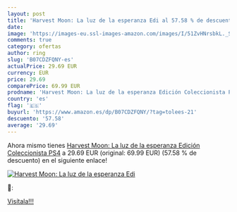 ```yaml
---
layout: post
title: 'Harvest Moon: La luz de la esperanza Edi al 57.58 % de descuento'
date: 
image: 'https://images-eu.ssl-images-amazon.com/images/I/51ZvHNrsbkL._SL200_.jpg'
comments: true
category: ofertas
author: ring
slug: 'B07CDZFQNY-es'
actualPrice: 29.69 EUR
currency: EUR
price: 29.69
comparePrice: 69.99 EUR
prodname: 'Harvest Moon: La luz de la esperanza Edición Coleccionista PS4'
country: 'es'
flag: '🇪🇸'
buyurl: 'https://www.amazon.es/dp/B07CDZFQNY/?tag=tolees-21'
descuento: '57.58'
average: '29.69'
---
```


Ahora mismo tienes [Harvest Moon: La luz de la esperanza Edición Coleccionista PS4](https://www.amazon.es/dp/B07CDZFQNY/?tag=tolees-21) a 29.69 EUR (original: 69.99 EUR) (57.58 %  de descuento) en el siguiente enlace!

[![Harvest Moon: La luz de la esperanza Edi](https://images-eu.ssl-images-amazon.com/images/I/51ZvHNrsbkL._SL200_.jpg)](https://www.amazon.es/dp/B07CDZFQNY/?tag=tolees-21)

🔎:


[Visítala!!!](https://www.amazon.es/dp/B07CDZFQNY/?tag=tolees-21)
